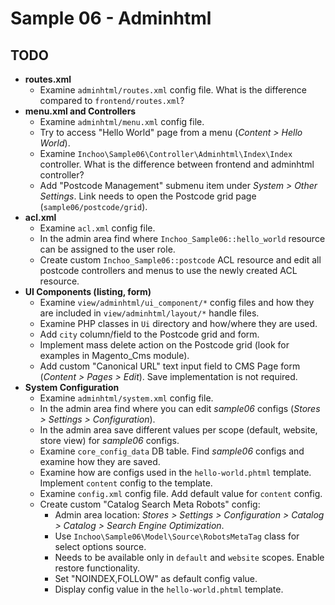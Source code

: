 # Sample 06 - Adminhtml

## TODO
* **routes.xml**
    * Examine `adminhtml/routes.xml` config file. What is the difference compared to `frontend/routes.xml`?
* **menu.xml and Controllers**
    * Examine `adminhtml/menu.xml` config file.
    * Try to access "Hello World" page from a menu (_Content > Hello World_).
    * Examine `Inchoo\Sample06\Controller\Adminhtml\Index\Index` controller. What is the difference between frontend 
      and adminhtml controller?
    * Add "Postcode Management" submenu item under _System > Other Settings_. Link needs to open the Postcode grid page 
      (`sample06/postcode/grid`).
* **acl.xml**
    * Examine `acl.xml` config file. 
    * In the admin area find where `Inchoo_Sample06::hello_world` resource can be assigned to the user role.
    * Create custom `Inchoo_Sample06::postcode` ACL resource and edit all postcode controllers and menus to use 
      the newly created ACL resource.
* **UI Components (listing, form)**
    * Examine `view/adminhtml/ui_component/*` config files and how they are included in 
      `view/adminhtml/layout/*` handle files.
    * Examine PHP classes in `Ui` directory and how/where they are used.
    * Add `city` column/field to the Postcode grid and form.
    * Implement mass delete action on the Postcode grid (look for examples in Magento_Cms module).
    * Add custom "Canonical URL" text input field to CMS Page form (_Content > Pages > Edit_). Save implementation
      is not required.
* **System Configuration**
    * Examine `adminhtml/system.xml` config file.
    * In the admin area find where you can edit _sample06_ configs (_Stores > Settings > Configuration_).
    * In the admin area save different values per scope (default, website, store view) for _sample06_ configs.
    * Examine `core_config_data` DB table. Find _sample06_ configs and examine how they are saved.
    * Examine how are configs used in the `hello-world.phtml` template. Implement `content` config to the template.
    * Examine `config.xml` config file. Add default value for `content` config.
    * Create custom "Catalog Search Meta Robots" config:
        * Admin area location: _Stores > Settings > Configuration > Catalog > Catalog > Search Engine Optimization_.
        * Use `Inchoo\Sample06\Model\Source\RobotsMetaTag` class for select options source.
        * Needs to be available only in `default` and `website` scopes. Enable restore functionality.
        * Set "NOINDEX,FOLLOW" as default config value.
        * Display config value in the `hello-world.phtml` template.
